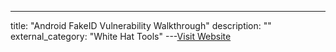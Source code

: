 ---
title: "Android FakeID Vulnerability Walkthrough"
description: ""
external_category: "White Hat Tools"
---[Visit Website](https://www.youtube.com/watch?v=5eJYCucZ-Tc)

